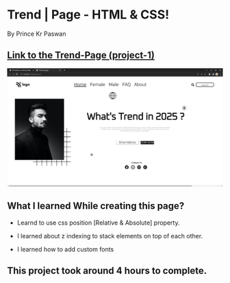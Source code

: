 # Trend | Page - HTML & CSS!

By Prince Kr Paswan

## [Link to the Trend-Page (project-1)](https://trend-page1.netlify.app/)


![Completed Website](asset/trend.png)

## What I learned While creating this page?

- Learnd to use css position [Relative & Absolute] property.

- I learned about z indexing to stack elements on top of each other.
- I learned how to add custom fonts

## This project took around 4 hours to complete.
